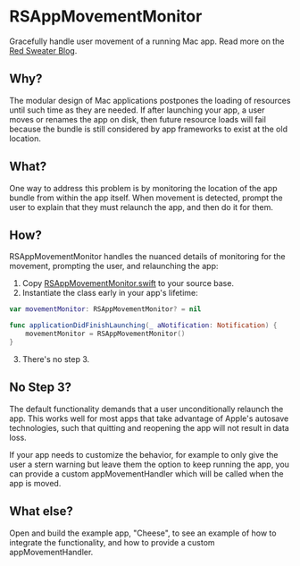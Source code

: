 # RSAppMovementMonitor
Gracefully handle user movement of a running Mac app. Read more on the [Red Sweater Blog](https://red-sweater.com/blog/3508/app-movement-monitoring).

## Why?

The modular design of Mac applications postpones the loading of resources until such time as they are needed. If after launching your app, a user moves or renames the app on disk, then future resource loads will fail because the bundle is still considered by app frameworks to exist at the old location.

## What?

One way to address this problem is by monitoring the location of the app bundle from within the app itself. When movement is detected, prompt the user to explain that they must relaunch the app, and then do it for them.

## How?

RSAppMovementMonitor handles the nuanced details of monitoring for the movement, prompting the user, and relaunching the app:

1. Copy [RSAppMovementMonitor.swift](RSAppMovementMonitor.swift) to your source base.
2. Instantiate the class early in your app's lifetime:

```swift
var movementMonitor: RSAppMovementMonitor? = nil

func applicationDidFinishLaunching(_ aNotification: Notification) {
	movementMonitor = RSAppMovementMonitor()
}
```
3. There's no step 3.

## No Step 3?

The default functionality demands that a user unconditionally relaunch the app. This works well for most apps that take advantage of Apple's autosave technologies, such that quitting and reopening the app will not result in data loss.

If your app needs to customize the behavior, for example to only give the user a stern warning but leave them the option to keep running the app, you can provide a custom appMovementHandler which will be called when the app is moved.

## What else?

Open and build the example app, "Cheese", to see an example of how to integrate the functionality, and how to provide a custom appMovementHandler.
